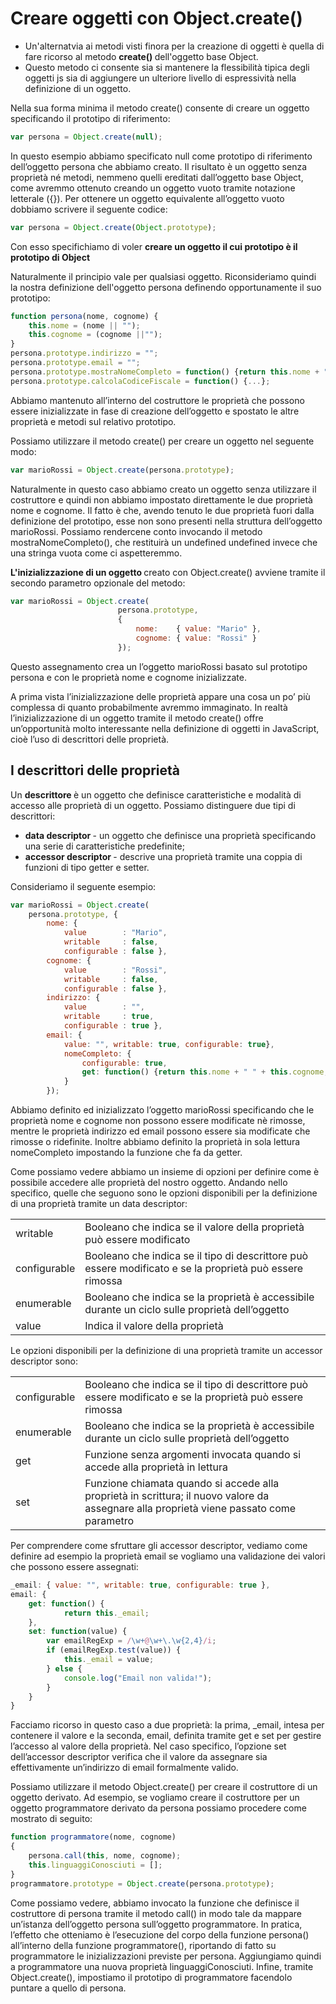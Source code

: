 # Creare oggetti con Object.create()

* Un'alternatvia ai metodi visti finora per la creazione di oggetti è quella di fare ricorso al metodo <b> create() </b> dell'oggetto base Object.
* Questo metodo ci consente sia si mantenere la flessibilità tipica degli oggetti js sia di aggiungere un ulteriore livello di espressività nella definizione di un oggetto. 

Nella sua forma minima il metodo create() consente di creare un oggetto specificando il prototipo di riferimento: 
``` javascript
var persona = Object.create(null);
```
In questo esempio abbiamo specificato null come prototipo di riferimento dell’oggetto persona che abbiamo creato. Il risultato è un oggetto senza proprietà né metodi, nemmeno quelli ereditati dall’oggetto base Object, come avremmo ottenuto creando un oggetto vuoto tramite notazione letterale ({}). Per ottenere un oggetto equivalente all’oggetto vuoto dobbiamo scrivere il seguente codice:
``` javascript
var persona = Object.create(Object.prototype);
```
Con esso specifichiamo di voler <b> creare un oggetto il cui prototipo è il prototipo di Object </b>

Naturalmente il principio vale per qualsiasi oggetto. 
Riconsideriamo quindi la nostra definizione dell'oggetto persona definendo opportunamente il suo prototipo:

``` javascript
function persona(nome, cognome) {
	this.nome = (nome || "");
	this.cognome = (cognome ||"");
}
persona.prototype.indirizzo = "";
persona.prototype.email = "";
persona.prototype.mostraNomeCompleto = function() {return this.nome + " " + this.cognome};
persona.prototype.calcolaCodiceFiscale = function() {...};
```
Abbiamo mantenuto all’interno del costruttore le proprietà che possono essere inizializzate in fase di creazione dell’oggetto e spostato le altre proprietà e metodi sul relativo prototipo.

Possiamo utilizzare il metodo create() per creare un oggetto nel seguente modo:


``` javascript
var marioRossi = Object.create(persona.prototype);
```
Naturalmente in questo caso abbiamo creato un oggetto senza utilizzare il costruttore e quindi non abbiamo impostato direttamente le due proprietà nome e cognome. Il fatto è che, avendo tenuto le due proprietà fuori dalla definizione del prototipo, esse non sono presenti nella struttura dell’oggetto marioRossi. Possiamo rendercene conto invocando il metodo mostraNomeCompleto(), che restituirà un undefined undefined invece che una stringa vuota come ci aspetteremmo.

<b> L'inizializzazione di un oggetto </b> creato con Object.create() avviene tramite il secondo parametro opzionale del metodo:
``` javascript
var marioRossi = Object.create(
						persona.prototype,
						{
							nome:    { value: "Mario" },
							cognome: { value: "Rossi" }
						});
```
Questo assegnamento crea un l’oggetto marioRossi basato sul prototipo persona e con le proprietà nome e cognome inizializzate.

A prima vista l’inizializzazione delle proprietà appare una cosa un po’ più complessa di quanto probabilmente avremmo immaginato. In realtà l’inizializzazione di un oggetto tramite il metodo create() offre un’opportunità molto interessante nella definizione di oggetti in JavaScript, cioè l’uso di descrittori delle proprietà.

## I descrittori delle proprietà
Un <b> descrittore </b> è un oggetto che definisce caratteristiche e modalità di accesso alle proprietà di un oggetto. Possiamo distinguere due tipi di descrittori:
* <b> data descriptor </b> - un oggetto che definisce una proprietà specificando una serie di caratteristiche predefinite;
* <b> accessor descriptor </b> - descrive una proprietà tramite una coppia di funzioni di tipo getter e setter.

Consideriamo il seguente esempio:
``` javascript
var marioRossi = Object.create(
	persona.prototype, {
		nome: {
			value        : "Mario",
			writable     : false,
			configurable : false },
		cognome: {
			value        : "Rossi",
			writable     : false,
			configurable : false },
		indirizzo: {
			value        : "",
			writable     : true,
			configurable : true },
		email: {
			value: "", writable: true, configurable: true},
			nomeCompleto: {
				configurable: true,
				get: function() {return this.nome + " " + this.cognome;}
			}
		});
```
Abbiamo definito ed inizializzato l’oggetto marioRossi specificando che le proprietà nome e cognome non possono essere modificate nè rimosse, mentre le proprietà indirizzo ed email possono essere sia modificate che rimosse o ridefinite. Inoltre abbiamo definito la proprietà in sola lettura nomeCompleto impostando la funzione che fa da getter.

Come possiamo vedere abbiamo un insieme di opzioni per definire come è possibile accedere alle proprietà del nostro oggetto. Andando nello specifico, quelle che seguono sono le opzioni disponibili per la definizione di una proprietà tramite un data descriptor:

<table>
<tr>
<td>writable</td>
<td>Booleano che indica se il valore della proprietà può essere modificato</td>
</tr>
<tr>
<td>configurable</td>
<td>Booleano che indica se il tipo di descrittore può essere modificato e se la proprietà può essere rimossa</td>
</tr>
<tr>
<td>enumerable</td>
<td>Booleano che indica se la proprietà è accessibile durante un ciclo sulle proprietà dell’oggetto</td>
</tr>
<tr>
<td>value</td>
<td>Indica il valore della proprietà</td>
</tr>
</table>

Le opzioni disponibili per la definizione di una proprietà tramite un accessor descriptor sono:
<table>
<tr>
<td>configurable</td>
<td>Booleano che indica se il tipo di descrittore può essere modificato e se la proprietà può essere rimossa</td>
</tr>
<tr>
<td>enumerable</td>
<td>Booleano che indica se la proprietà è accessibile durante un ciclo sulle proprietà dell’oggetto</td>
</tr>
<tr>
<td>get</td>
<td>Funzione senza argomenti invocata quando si accede alla proprietà in lettura</td>
</tr>
<tr>
<td>set</td>
<td>Funzione chiamata quando si accede alla proprietà in scrittura; il nuovo valore da assegnare alla proprietà viene passato come parametro</td>
</tr>
</table>

Per comprendere come sfruttare gli accessor descriptor, vediamo come definire ad esempio la proprietà email se vogliamo una validazione dei valori che possono essere assegnati:
``` javascript
_email: { value: "", writable: true, configurable: true },
email: {
	get: function() {
			return this._email;
	},
	set: function(value) {
		var emailRegExp = /\w+@\w+\.\w{2,4}/i;
		if (emailRegExp.test(value)) {
			this._email = value;
		} else {
			console.log("Email non valida!");
		}
	}
}
```
Facciamo ricorso in questo caso a due proprietà: la prima, _email, intesa per contenere il valore e la seconda, email, definita tramite get e set per gestire l’accesso al valore della proprietà. Nel caso specifico, l’opzione set dell’accessor descriptor verifica che il valore da assegnare sia effettivamente un’indirizzo di email formalmente valido.

Possiamo utilizzare il metodo Object.create() per creare il costruttore di un oggetto derivato. Ad esempio, se vogliamo creare il costruttore per un oggetto programmatore derivato da persona possiamo procedere come mostrato di seguito:

``` javascript
function programmatore(nome, cognome)
{
	persona.call(this, nome, cognome);
	this.linguaggiConosciuti = [];
}
programmatore.prototype = Object.create(persona.prototype);
```

Come possiamo vedere, abbiamo invocato la funzione che definisce il costruttore di persona tramite il metodo call() in modo tale da mappare un’istanza dell’oggetto persona sull’oggetto programmatore. In pratica, l’effetto che otteniamo è l’esecuzione del corpo della funzione persona() all’interno della funzione programmatore(), riportando di fatto su programmatore le inizializzazioni previste per persona. Aggiungiamo quindi a programmatore una nuova proprietà linguaggiConosciuti. Infine, tramite Object.create(), impostiamo il prototipo di programmatore facendolo puntare a quello di persona.

